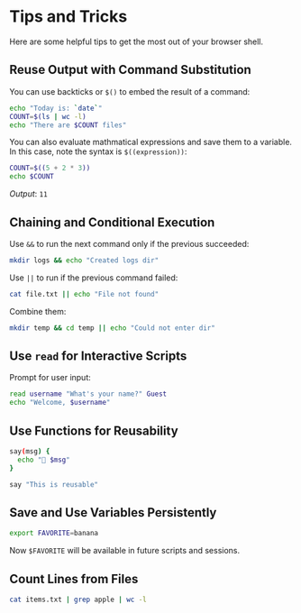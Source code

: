 # Tips and Tricks

Here are some helpful tips to get the most out of your browser shell.

## Reuse Output with Command Substitution

You can use backticks or `$()` to embed the result of a command:

```sh
echo "Today is: `date`"
COUNT=$(ls | wc -l)
echo "There are $COUNT files"
```

You can also evaluate mathmatical expressions and save them to a variable. In this case, note the syntax is `$((expression))`:

```sh
COUNT=$((5 + 2 * 3))
echo $COUNT
```

*Output*: `11`

## Chaining and Conditional Execution

Use `&&` to run the next command only if the previous succeeded:

```sh
mkdir logs && echo "Created logs dir"
```

Use `||` to run if the previous command failed:

```sh
cat file.txt || echo "File not found"
```

Combine them:

```sh
mkdir temp && cd temp || echo "Could not enter dir"
```

## Use `read` for Interactive Scripts

Prompt for user input:

```sh
read username "What's your name?" Guest
echo "Welcome, $username"
```

## Use Functions for Reusability

```sh
say(msg) {
  echo "📢 $msg"
}

say "This is reusable"
```

## Save and Use Variables Persistently

```sh
export FAVORITE=banana
```

Now `$FAVORITE` will be available in future scripts and sessions.

## Count Lines from Files

```sh
cat items.txt | grep apple | wc -l
```

